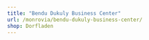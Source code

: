 ```yaml
---
title: "Bendu Dukuly Business Center"
url: /monrovia/bendu-dukuly-business-center/
shop: Dorfladen
---
```

